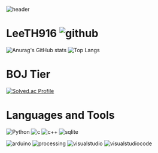 ![header](https://capsule-render.vercel.app/api?type=waving&color=0:00C9FF,100:92FE9D8&height=150&section=header&text=Lee%20Tae%20Hun&fontColor=ffffff&fontSize=70&animation=fadeIn&fontAlignY=30)
# LeeTH916 ![github](https://img.shields.io/badge/-181717.svg?&style=for-the-badge&logo=github&logoColor=white)

![Anurag's GitHub stats](https://github-readme-stats.vercel.app/api?username=LeeTH916&show_icons=true&theme=tokyonight)
![Top Langs](https://github-readme-stats.vercel.app/api/top-langs/?username=LeeTH916&layout=compact)
# BOJ Tier
[![Solved.ac Profile](http://mazassumnida.wtf/api/v2/generate_badge?boj=thoon916)](https://solved.ac/thoon916/)
# Languages and Tools
![Python](https://img.shields.io/badge/Python-3776AB.svg?&style=for-the-badge&logo=Python&logoColor=white)
![c](https://img.shields.io/badge/c-A8B9CC.svg?&style=for-the-badge&logo=c&logoColor=white)
![c++](https://img.shields.io/badge/c++-00599C.svg?&style=for-the-badge&logo=cplusplus&logoColor=white)
![sqlite](https://img.shields.io/badge/sqlite-003B57.svg?&style=for-the-badge&logo=sqlite&logoColor=white)

![arduino](https://img.shields.io/badge/arduino-00979D.svg?&style=for-the-badge&logo=arduino&logoColor=white)
![processing](https://img.shields.io/badge/processing-006699.svg?&style=for-the-badge&logo=processingfoundation&logoColor=white)
![visualstudio](https://img.shields.io/badge/visual%20studio-5C2D91.svg?&style=for-the-badge&logo=visualstudio&logoColor=white)
![visualstudiocode](https://img.shields.io/badge/visual%20studio%20code-007ACC.svg?&style=for-the-badge&logo=visualstudiocode&logoColor=white)


<!--
**LeeTH916/LeeTH916** is a ✨ _special_ ✨ repository because its `README.md` (this file) appears on your GitHub profile.

Here are some ideas to get you started:

- 🔭 I’m currently working on ...
- 🌱 I’m currently learning ...
- 👯 I’m looking to collaborate on ...
- 🤔 I’m looking for help with ...
- 💬 Ask me about ...
- 📫 How to reach me: ...
- 😄 Pronouns: ...
- ⚡ Fun fact: ...
-->
